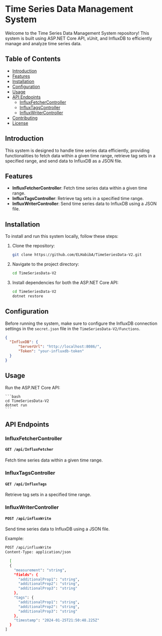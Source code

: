 # Time Series Data Management System

Welcome to the Time Series Data Management System repository! This system is built using ASP.NET Core API, xUnit, and InfluxDB to efficiently manage and analyze time series data.

## Table of Contents
- [Introduction](#introduction)
- [Features](#features)
- [Installation](#installation)
- [Configuration](#configuration)
- [Usage](#usage)
- [API Endpoints](#api-endpoints)
  - [InfluxFetcherController](#influxfetchercontroller)
  - [InfluxTagsController](#influxtagscontroller)
  - [InfluxWriterController](#influxwritercontroller)
- [Contributing](#contributing)
- [License](#license)

## Introduction

This system is designed to handle time series data efficiently, providing functionalities to fetch data within a given time range, retrieve tag sets in a specified range, and send data to InfluxDB as a JSON file.

## Features

- **InfluxFetcherController**: Fetch time series data within a given time range.
- **InfluxTagsController**: Retrieve tag sets in a specified time range.
- **InfluxWriterController**: Send time series data to InfluxDB using a JSON file.

## Installation

To install and run this system locally, follow these steps:

1. Clone the repository:

    ```bash
    git clone https://github.com/ELHabibA/TimeSeriesData-V2.git
    ```

2. Navigate to the project directory:

    ```bash
    cd TimeSeriesData-V2
    ```

3. Install dependencies for both the ASP.NET Core API:

    ```bash
    cd TimeSeriesData-V2
    dotnet restore

## Configuration

Before running the system, make sure to configure the InfluxDB connection settings in the `secret.json` file in the `TimeSeriesData-V2/Functions`.

```json
{
  "InfluxDB": {
      "ServerUrl": "http://localhost:8086/",
      "Token": "your-influxdb-token"
  }
}
```

## Usage

 Run the ASP.NET Core API:

    ```bash
    cd TimeSeriesData-V2
    dotnet run
    ```

## API Endpoints

### InfluxFetcherController

#### `GET /api/InfluxFetcher`

Fetch time series data within a given time range.

### InfluxTagsController

#### `GET /api/InfluxTags`

Retrieve tag sets in a specified time range.

### InfluxWriterController

#### `POST /api/influxWrite`

Send time series data to InfluxDB using a JSON file.

Example:

```bash
POST /api/influxWrite
Content-Type: application/json

  [
  {
    "measurement": "string",
    "fields": {
      "additionalProp1": "string",
      "additionalProp2": "string",
      "additionalProp3": "string"
    },
    "tags": {
      "additionalProp1": "string",
      "additionalProp2": "string",
      "additionalProp3": "string"
    },
    "timestamp": "2024-01-25T21:50:48.225Z"
  }
]
```

